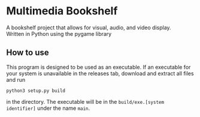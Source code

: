 # Multimedia Bookshelf

A bookshelf project that allows for visual, audio, and video display.  
Written in Python using the pygame library

## How to use

This program is designed to be used as an executable. If an executable for your system is unavailable in the releases tab,
download and extract all files and run  

```shell
python3 setup.py build  
```

in the directory. The executable will be in the `build/exe.[system identifier]` under the name `main`.
